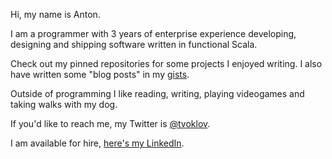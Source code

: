Hi, my name is Anton.

I am a programmer with 3 years of enterprise experience developing, designing and shipping software written in functional Scala.

Check out my pinned repositories for some projects I enjoyed writing. I also have written some "blog posts" in my [gists](https://gist.github.com/tvoklov).

Outside of programming I like reading, writing, playing videogames and taking walks with my dog.

If you'd like to reach me, my Twitter is [@tvoklov](https://twitter.com/tvoklov).

I am available for hire, [here's my LinkedIn](https://www.linkedin.com/in/tvoklov).

